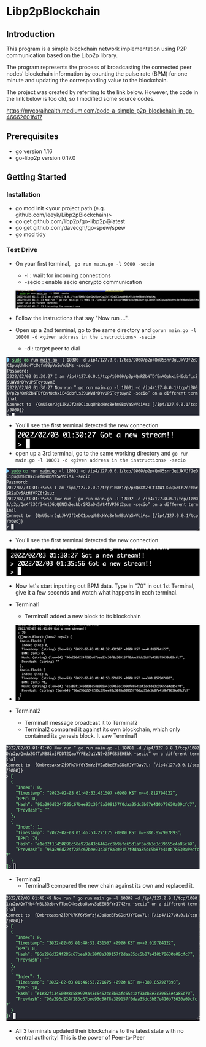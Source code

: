 # Libp2pBlockchain

## Introduction

This program is a simple blockchain network implementation using P2P communication based on the Libp2p library.

The program represents the process of broadcasting the connected peer nodes' blockchain information by counting the pulse rate (BPM) for one minute and updating the corresponding value to the blockchain.

The project was created by referring to the link below. However, the code in the link below is too old, so I modified some source codes.

https://mycoralhealth.medium.com/code-a-simple-p2p-blockchain-in-go-46662601f417

## Prerequisites

* go version 1.16 
* go-libp2p version 0.17.0



## Getting Started

### Installation

* go mod init <your project path (e.g. github.com/leeyk/Libp2pBlockchain)>
* go get github.com/libp2p/go-libp2p@latest
* go get github.com/davecgh/go-spew/spew
* go mod tidy

### Test Drive

* On your first terminal, `` go run main.go -l 9000 -secio``

  * -l : wailt for incoming connections
  * -secio : enable secio encrypto communication

  ![image-20220203012150249](./image/Terminal1.png)

* Follow the instructions that say "Now run ...".

* Open up a 2nd terminal, go to the same directory and ``gorun main.go -l 10000 -d <given address in the instructions> -secio``

  * -d : target peer to dial

![Terminal2](./image/Terminal2.png)

* You'll see the first terminal detected the new connection
  ![Terminal1_recheck](./image/Terminal1_recheck.png)
* open up a 3rd terminal, go to the same working directory and ``go run main.go -l 10001 -d <given address in the instructions> -secio``

![Terminal3](./image/Terminal3.png)

* You'll see the first terminal detected the new connection

![Terminal1_recheck2](./image/Terminal1_recheck2.png)

* Now let's start inputting out BPM data. Type in "70" in out 1st Terminal, give it a few seconds and watch what happens in each terminal.
* Terminal1
  * Terminal1 added a new block to its blockchain
* ![Terminal1_input1](./image/Terminal1_input1.png)

* Terminal2
  * Terminal1 message broadcast it to Terminal2
  * Terminal2 compared it against its own blockchain, which only contained its genesis block. It saw Terminal1

![Terminal2_input1](./image/Terminal2_input1.png)

* Terminal3
  * Terminal3 compared the new chain against its own and replaced it. 

![Terminal3_input1](./image/Terminal3_input1.png)

* All 3 terminals updated their blockchains to the latest state with no central authority! This is the power of Peer-to-Peer
